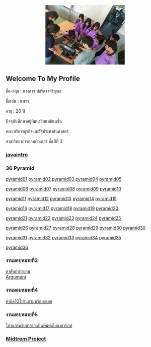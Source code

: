 <html>
<meta name="viewport" content="width=device-width, initial-scale=1" />
<body>
    <div class="w3-container">
        <br /> <br /> <br /> 
  <center><img src="123.jpg" class="w3-round-xxlarge" w3-center="" style="width:50%" /></center>
</div>
</body>
</html>


<h2 id="welcome-to-my-profile">Welcome To My Profile</h2>

<p>ชื่อ-สกุล : นางสาว พัชริดา เจริญผล </p>

<p>ชื่อเล่น : แพรว</p>

<p>อายุ : 20 ปี</p>

<p>ปัจจุบันศึกษาอยู่ที่มหาวิทยาลัยเนชั่น</p>

<p>คณะบริหารธุรกิจและรัฐประศาสนศาสตร์</p>

<p>สาขาวิทยาการคอมพิวเตอร์ ชั้นปีที่ 3</p>

<h3 id="javaintro"><a href="https://github.com/praew06/midterm_java/blob/master/javaintro.pdf">javaintro</a></h3>

<h3 id="36-pyramid">36 Pyramid</h3>
<p><a href="https://github.com/praew06/java_pyramid/blob/master/Praew01.java" class="button">pyramid01</a>
<a href="https://github.com/praew06/java_pyramid/blob/master/Praew02.java" class="button">pyramid02</a>
<a href="https://github.com/praew06/java_pyramid/blob/master/Praew03.php" class="button">pyramid03</a>
<a href="https://github.com/praew06/java_pyramid/blob/master/Praew04.php" class="button">pyramid04</a>
<a href="https://github.com/praew06/java_pyramid/blob/master/Praew05.php" class="button">pyramid05</a></p>

<p><a href="https://github.com/praew06/java_pyramid/blob/master/Praew06.php" class="button">pyramid06</a>
<a href="https://github.com/praew06/java_pyramid/blob/master/Praew07.php" class="button">pyramid07</a>
<a href="https://github.com/praew06/java_pyramid/blob/master/Praew08.php" class="button">pyramid08</a>
<a href="https://github.com/praew06/java_pyramid/blob/master/Praew09.php" class="button">pyramid09</a>
<a href="https://github.com/praew06/java_pyramid/blob/master/Praew10.php" class="button">pyramid10</a></p>

<p><a href="https://github.com/praew06/java_pyramid/blob/master/Praew11.php" class="button">pyramid11</a>
<a href="https://github.com/praew06/java_pyramid/blob/master/Praew12.php" class="button">pyramid12</a>
<a href="https://github.com/praew06/java_pyramid/blob/master/Praew13.php" class="button">pyramid13</a>
<a href="https://github.com/praew06/java_pyramid/blob/master/Praew14.php" class="button">pyramid14</a>
<a href="https://github.com/praew06/java_pyramid/blob/master/Praew15.php" class="button">pyramid15</a></p>

<p><a href="https://github.com/praew06/java_pyramid/blob/master/Praew16.php" class="button">pyramid16</a>
<a href="https://github.com/praew06/java_pyramid/blob/master/Praew17.php" class="button">pyramid17</a>
<a href="https://github.com/praew06/java_pyramid/blob/master/Praew18.php" class="button">pyramid18</a>
<a href="https://github.com/praew06/java_pyramid/blob/master/Praew19.php" class="button">pyramid19</a>
<a href="https://github.com/praew06/java_pyramid/blob/master/Praew20.php" class="button">pyramid20</a></p>

<p><a href="https://github.com/praew06/java_pyramid/blob/master/Praew21.php" class="button">pyramid21</a>
<a href="https://github.com/praew06/java_pyramid/blob/master/Praew22.php" class="button">pyramid22</a>
<a href="https://github.com/praew06/java_pyramid/blob/master/Praew23.php" class="button">pyramid23</a>
<a href="https://github.com/praew06/java_pyramid/blob/master/Praew24.php" class="button">pyramid24</a>
<a href="https://github.com/praew06/java_pyramid/blob/master/Praew25.php" class="button">pyramid25</a></p>

<p><a href="https://github.com/praew06/java_pyramid/blob/master/Praew26.php" class="button">pyramid26</a>
<a href="https://github.com/praew06/java_pyramid/blob/master/Praew27.php" class="button">pyramid27</a>
<a href="https://github.com/praew06/java_pyramid/blob/master/Praew28.php" class="button">pyramid28</a>
<a href="https://github.com/praew06/java_pyramid/blob/master/Praew29.php" class="button">pyramid29</a>
<a href="https://github.com/praew06/java_pyramid/blob/master/Praew30.php" class="button">pyramid30</a>
<a href="https://github.com/suwatjanee005/Java_Pyramid/blob/master/fearn_30.php" class="button">pyramid30</a></p>

<p><a href="https://github.com/praew06/java_pyramid/blob/master/Praew31.php" class="button">pyramid31</a>
<a href="https://github.com/praew06/java_pyramid/blob/master/Praew32.php" class="button">pyramid32</a>
<a href="https://github.com/praew06/java_pyramid/blob/master/Praew33.php" class="button">pyramid33</a>
<a href="https://github.com/praew06/java_pyramid/blob/master/Praew34.php" class="button">pyramid34</a>
<a href="https://github.com/praew06/java_pyramid/blob/master/Praew35.php" class="button">pyramid35</a></p>

<p><a href="https://github.com/praew06/java_pyramid/blob/master/Praew36.php" class="button">pyramid36</a></p>

<h3 id="งานมอบหมายที่3">งานมอบหมายที่3</h3>
<p><a href="https://github.com/praew06/work462/blob/master/70590329_725419167906028_2717535252535836672_n.jpg">คำศัพท์คำสงวน</a> 
<br /><a href="https://github.com/praew06/work462/blob/master/work3.B.pdf">Argument</a>


<h3 id="งานมอบหมายที่4">งานมอบหมายที่4</h3>
<p><a href="https://github.com/praew06/4_java/blob/master/1-10.pdf">คำผิด10โปรแกรมพร้อมเฉลย</a></p>

<h3 id="งานมอบหมายที่5">งานมอบหมายที่5</h3>
<p><a href="https://github.com/praew06/5java/blob/master/work5java.pdf">โปรแกรมรับค่าจากแป้นพิมพ์เก็บลงอาร์เรย์</a></p>

<h3 id="midtrem-project"><a href="https://github.com/praew06/midterm_java/blob/master/Midterm_Java.pdf">Midtrem Project</a></h3>



     
  </body>
</html>
